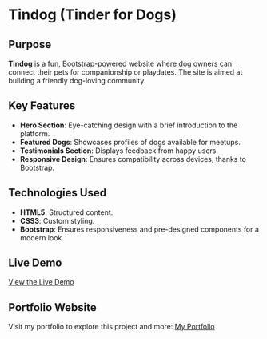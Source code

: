 # Tindog (Tinder for Dogs)

## Purpose
**Tindog** is a fun, Bootstrap-powered website where dog owners can connect their pets for companionship or playdates. The site is aimed at building a friendly dog-loving community.

## Key Features
- **Hero Section**: Eye-catching design with a brief introduction to the platform.
- **Featured Dogs**: Showcases profiles of dogs available for meetups.
- **Testimonials Section**: Displays feedback from happy users.
- **Responsive Design**: Ensures compatibility across devices, thanks to Bootstrap.

## Technologies Used
- **HTML5**: Structured content.
- **CSS3**: Custom styling.
- **Bootstrap**: Ensures responsiveness and pre-designed components for a modern look.

## Live Demo
[View the Live Demo](#)

## Portfolio Website
Visit my portfolio to explore this project and more: [My Portfolio](#)


